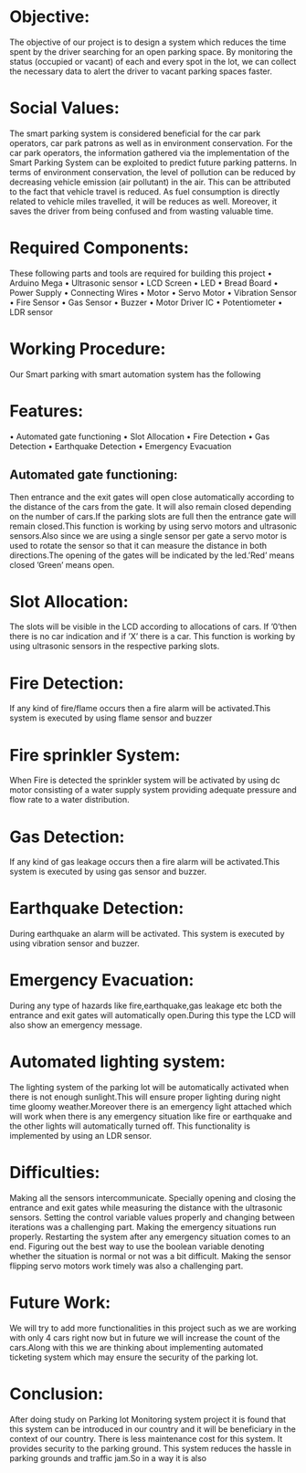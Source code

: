 # Objective:

The objective of our project is to design a system which reduces the time
spent by the driver searching for an open parking space. By monitoring the
status (occupied or vacant) of each and every spot in the lot, we can collect
the necessary data to alert the driver to vacant parking spaces faster.


# Social Values:

The smart parking system is considered beneficial for the car park operators, car park patrons as well as in environment conservation. For the
car park operators, the information gathered via the implementation of
the Smart Parking System can be exploited to predict future parking patterns. In terms of environment conservation, the level of pollution can
be reduced by decreasing vehicle emission (air pollutant) in the air. This
can be attributed to the fact that vehicle travel is reduced. As fuel consumption is directly related to vehicle miles travelled, it will be reduces as
well. Moreover, it saves the driver from being confused and from wasting
valuable time.

# Required Components:

These following parts and tools are required for building this project
• Arduino Mega
• Ultrasonic sensor
• LCD Screen
• LED
• Bread Board
• Power Supply
• Connecting Wires
• Motor
• Servo Motor
• Vibration Sensor
• Fire Sensor
• Gas Sensor
• Buzzer
• Motor Driver IC
• Potentiometer
• LDR sensor


# Working Procedure:

Our Smart parking with smart automation system has the following

# Features:

• Automated gate functioning
• Slot Allocation
• Fire Detection
• Gas Detection
• Earthquake Detection
• Emergency Evacuation

## Automated gate functioning:

Then entrance and the exit gates will open close automatically according
to the distance of the cars from the gate. It will also remain closed depending on the number of cars.If the parking slots are full then the entrance
gate will remain closed.This function is working by using servo motors and
ultrasonic sensors.Also since we are using a single sensor per gate a servo
motor is used to rotate the sensor so that it can measure the distance in
both directions.The opening of the gates will be indicated by the led.’Red’
means closed ’Green’ means open.

# Slot Allocation:
The slots will be visible in the LCD according to allocations of cars. If
’0’then there is no car indication and if ’X’ there is a car. This function is
working by using ultrasonic sensors in the respective parking slots.


# Fire Detection:
If any kind of fire/flame occurs then a fire alarm will be activated.This
system is executed by using flame sensor and buzzer


# Fire sprinkler System:
When Fire is detected the sprinkler system will be activated by using dc
motor consisting of a water supply system providing adequate pressure
and flow rate to a water distribution.

# Gas Detection:
If any kind of gas leakage occurs then a fire alarm will be activated.This
system is executed by using gas sensor and buzzer.

# Earthquake Detection:
During earthquake an alarm will be activated. This system is executed by
using vibration sensor and buzzer.

# Emergency Evacuation:
During any type of hazards like fire,earthquake,gas leakage etc both the
entrance and exit gates will automatically open.During this type the LCD
will also show an emergency message.

# Automated lighting system:
The lighting system of the parking lot will be automatically activated when
there is not enough sunlight.This will ensure proper lighting during night
time gloomy weather.Moreover there is an emergency light attached which
will work when there is any emergency situation like fire or earthquake
and the other lights will automatically turned off. This functionality is
implemented by using an LDR sensor.


# Difficulties:
Making all the sensors intercommunicate. Specially opening and closing
the entrance and exit gates while measuring the distance with the ultrasonic sensors. Setting the control variable values properly and changing
between iterations was a challenging part. Making the emergency situations run properly. Restarting the system after any emergency situation
comes to an end. Figuring out the best way to use the boolean variable
denoting whether the situation is normal or not was a bit difficult. Making
the sensor flipping servo motors work timely was also a challenging part.


# Future Work:
We will try to add more functionalities in this project such as we are
working with only 4 cars right now but in future we will increase the count
of the cars.Along with this we are thinking about implementing automated
ticketing system which may ensure the security of the parking lot.


# Conclusion:
After doing study on Parking lot Monitoring system project it is found
that this system can be introduced in our country and it will be beneficiary in the context of our country. There is less maintenance cost for
this system. It provides security to the parking ground. This system reduces the hassle in parking grounds and traffic jam.So in a way it is also





